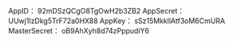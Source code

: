 AppID：        92mDSzQCgO8TgOwH2b3ZB2
AppSecret：    UUwj1IzDkg5TrF72a0HX88
AppKey：       sSz15MkkllAtf3oM6CmURA
MasterSecret： oB9AhXyh8d74zPppudiY6
